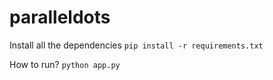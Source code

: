 # paralleldots

Install all the dependencies
`pip install -r requirements.txt`

How to run?
`python app.py`
